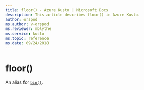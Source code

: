 ```yaml
---
title: floor() - Azure Kusto | Microsoft Docs
description: This article describes floor() in Azure Kusto.
author: orspod
ms.author: v-orspod
ms.reviewer: mblythe
ms.service: kusto
ms.topic: reference
ms.date: 09/24/2018
---
```

# floor()

An alias for [`bin()`](binfunction.md).